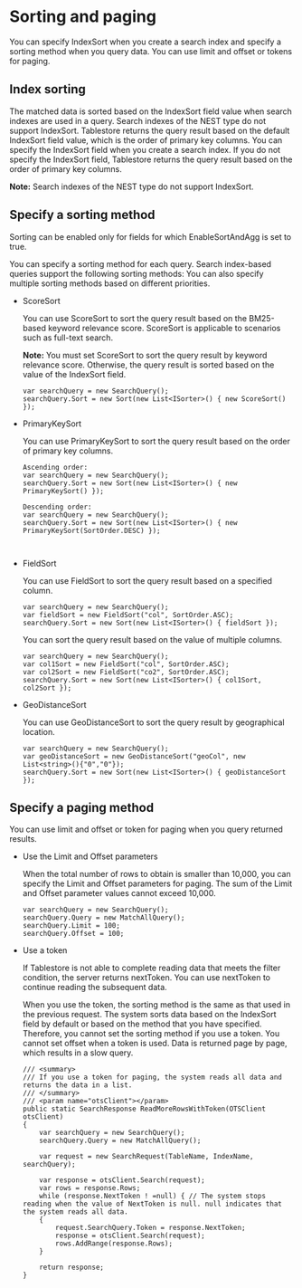 # Sorting and paging

You can specify IndexSort when you create a search index and specify a sorting method when you query data. You can use limit and offset or tokens for paging.

## Index sorting

The matched data is sorted based on the IndexSort field value when search indexes are used in a query. Search indexes of the NEST type do not support IndexSort. Tablestore returns the query result based on the default IndexSort field value, which is the order of primary key columns. You can specify the IndexSort field when you create a search index. If you do not specify the IndexSort field, Tablestore returns the query result based on the order of primary key columns.

**Note:** Search indexes of the NEST type do not support IndexSort.

## Specify a sorting method

Sorting can be enabled only for fields for which EnableSortAndAgg is set to true.

You can specify a sorting method for each query. Search index-based queries support the following sorting methods: You can also specify multiple sorting methods based on different priorities.

-   ScoreSort

    You can use ScoreSort to sort the query result based on the BM25-based keyword relevance score. ScoreSort is applicable to scenarios such as full-text search.

    **Note:** You must set ScoreSort to sort the query result by keyword relevance score. Otherwise, the query result is sorted based on the value of the IndexSort field.

    ```
    var searchQuery = new SearchQuery();
    searchQuery.Sort = new Sort(new List<ISorter>() { new ScoreSort() });
    ```

-   PrimaryKeySort

    You can use PrimaryKeySort to sort the query result based on the order of primary key columns.

    ```
    Ascending order:
    var searchQuery = new SearchQuery();
    searchQuery.Sort = new Sort(new List<ISorter>() { new PrimaryKeySort() });
    
    Descending order:
    var searchQuery = new SearchQuery();
    searchQuery.Sort = new Sort(new List<ISorter>() { new PrimaryKeySort(SortOrder.DESC) });
    
                        
    ```

-   FieldSort

    You can use FieldSort to sort the query result based on a specified column.

    ```
    var searchQuery = new SearchQuery();
    var fieldSort = new FieldSort("col", SortOrder.ASC);
    searchQuery.Sort = new Sort(new List<ISorter>() { fieldSort });
    ```

    You can sort the query result based on the value of multiple columns.

    ```
    var searchQuery = new SearchQuery();
    var col1Sort = new FieldSort("col", SortOrder.ASC);
    var col2Sort = new FieldSort("co2", SortOrder.ASC);
    searchQuery.Sort = new Sort(new List<ISorter>() { col1Sort, col2Sort });
    ```

-   GeoDistanceSort

    You can use GeoDistanceSort to sort the query result by geographical location.

    ```
    var searchQuery = new SearchQuery();
    var geoDistanceSort = new GeoDistanceSort("geoCol", new List<string>(){"0","0"});
    searchQuery.Sort = new Sort(new List<ISorter>() { geoDistanceSort });
    ```


## Specify a paging method

You can use limit and offset or token for paging when you query returned results.

-   Use the Limit and Offset parameters

    When the total number of rows to obtain is smaller than 10,000, you can specify the Limit and Offset parameters for paging. The sum of the Limit and Offset parameter values cannot exceed 10,000.

    ```
    var searchQuery = new SearchQuery();
    searchQuery.Query = new MatchAllQuery();
    searchQuery.Limit = 100;
    searchQuery.Offset = 100;
    ```

-   Use a token

    If Tablestore is not able to complete reading data that meets the filter condition, the server returns nextToken. You can use nextToken to continue reading the subsequent data.

    When you use the token, the sorting method is the same as that used in the previous request. The system sorts data based on the IndexSort field by default or based on the method that you have specified. Therefore, you cannot set the sorting method if you use a token. You cannot set offset when a token is used. Data is returned page by page, which results in a slow query.

    ```
    /// <summary>
    /// If you use a token for paging, the system reads all data and returns the data in a list.
    /// </summary>
    /// <param name="otsClient"></param>
    public static SearchResponse ReadMoreRowsWithToken(OTSClient otsClient)
    {
        var searchQuery = new SearchQuery();
        searchQuery.Query = new MatchAllQuery();
    
        var request = new SearchRequest(TableName, IndexName, searchQuery);
    
        var response = otsClient.Search(request);
        var rows = response.Rows;
        while (response.NextToken ! =null) { // The system stops reading when the value of NextToken is null. null indicates that the system reads all data.
        {
            request.SearchQuery.Token = response.NextToken;
            response = otsClient.Search(request);
            rows.AddRange(response.Rows);
        }
    
        return response;
    }
    ```


